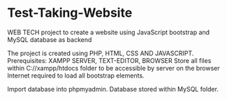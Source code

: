 # Test-Taking-Website
WEB TECH project to create a website using JavaScript bootstrap and MySQL database as backend 

The project is created using PHP, HTML, CSS AND JAVASCRIPT.
Prerequisites: XAMPP SERVER, TEXT-EDITOR, BROWSER
Store all files within C://xampp/htdocs folder to be accessible by server on the browser
Internet required to load all bootstrap elements. 

Import database into phpmyadmin. Database stored within MySQL folder. 
